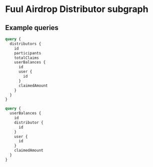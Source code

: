 # Fuul Airdrop Distributor subgraph

## Example queries

```graphql
query {
  distributors {
    id
    participants
    totalClaims
    userBalances {
      id
      user {
        id
      }
      claimedAmount
    }
  }
}
```


```graphql
query {
  userBalances {
    id
    distributor {
      id
    }
    user {
      id
    }
    claimedAmount
  }
}
```

